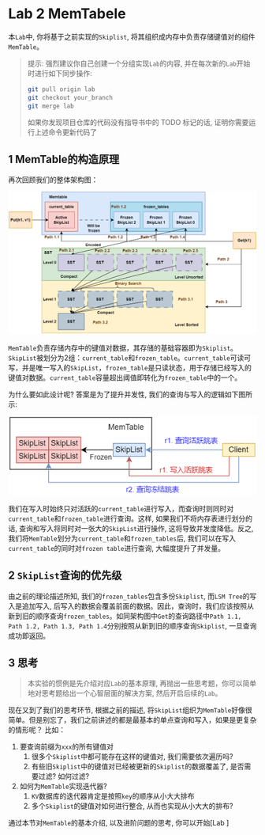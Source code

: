 # Lab 2 MemTabele

本`Lab`中, 你将基于之前实现的`Skiplist`, 将其组织成内存中负责存储键值对的组件`MemTable`。

> 提示: 强烈建议你自己创建一个分组实现`Lab`的内容, 并在每次新的`Lab`开始时进行如下同步操作:
> ```bash
> git pull origin lab
> git checkout your_branch
> git merge lab
> ```
> 如果你发现项目仓库的代码没有指导书中的 TODO 标记的话, 证明你需要运行上述命令更新代码了

## 1 MemTable的构造原理

再次回顾我们的整体架构图：

![Fig 1](../images/intro/tiny-lsm-arch.drawio.png)

`MemTable`负责存储内存中的键值对数据，其存储的基础容器即为`Skiplist`。`SkipList`被划分为2组：`current_table`和`frozen_table`。`current_table`可读可写，并是唯一写入的`SkipList`，`frozen_table`是只读状态，用于存储已经写入的键值对数据。`current_table`容量超出阈值即转化为`frozen_table`中的一个。

为什么要如此设计呢? 答案是为了提升并发性, 我们的查询与写入的逻辑如下图所示:

![Fig 2](../images/Lab2/MemTable.drawio.png)

我们在写入时始终只对活跃的`current_table`进行写入，而查询时则同时对`current_table`和`frozen_table`进行查询。这样, 如果我们不将内存表进行划分的话, 查询和写入将同时对一张大的`SkipList`进行操作, 这将导致并发度降低。反之, 我们将`MemTable`划分为`current_table`和`frozen_tables`后, 我们可以在写入`current_table`的同时对`frozen table`进行查询, 大幅度提升了并发量。

## 2 `SkipList`查询的优先级

由之前的理论描述所知, 我们的`frozen_tables`包含多份`Skiplist`, 而`LSM Tree`的写入是追加写入, 后写入的数据会覆盖前面的数据。因此，查询时，我们应该按照从新到旧的顺序查询`frozen_tables`。如同架构图中`Get`的查询路径中`Path 1.1, Path 1.2, Path 1.3, Path 1.4`分别按照从新到旧的顺序查询`Skiplist`, 一旦查询成功即返回。

## 3 思考
> 本实验的惯例是先介绍对应`Lab`的基本原理, 再抛出一些思考题，你可以简单地对思考题给出一个心智层面的解决方案, 然后开启后续的`Lab`。

现在又到了我们的思考环节, 根据之前的描述, 将`SkipList`组织为`MemTable`好像很简单。但是别忘了，我们之前讲述的都是最基本的单点查询和写入，如果是更复杂的情形呢？ 比如：

1. 要查询前缀为`xxx`的所有键值对
   1. 很多个`Skiplist`中都可能存在这样的键值对, 我们需要依次遍历吗?
   2. 有些旧`Skiplist`中的键值对已经被更新的`Skiplist`的数据覆盖了, 是否需要过滤? 如何过滤?
2. 如何为`MemTable`实现迭代器?
   1. `KV`数据库的迭代器肯定是按照`key`的顺序从小大大排布
   2. 多个`Skiplist`的键值对如何进行整合, 从而也实现从小大大的排布?

通过本节对`MemTable`的基本介绍, 以及进阶问题的思考, 你可以开始[Lab ]
